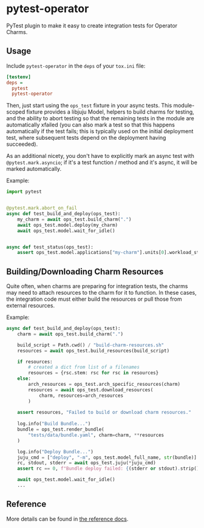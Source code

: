 # pytest-operator

PyTest plugin to make it easy to create integration tests for Operator Charms.

## Usage

Include `pytest-operator` in the `deps` of your `tox.ini` file:

```ini
[testenv]
deps =
  pytest
  pytest-operator
```

Then, just start using the `ops_test` fixture in your async tests.  This
module-scoped fixture provides a libjuju Model, helpers to build charms for
testing, and the ability to abort testing so that the remaining tests in the
module are automatically xfailed (you can also mark a test so that this happens
automatically if the test fails; this is typically used on the initial deployment
test, where subsequent tests depend on the deployment having succeeded).

As an additional nicety, you don't have to explicitly mark an async test with
`@pytest.mark.asyncio`; if it's a test function / method and it's async, it
will be marked automatically.

Example:

```python
import pytest


@pytest.mark.abort_on_fail
async def test_build_and_deploy(ops_test):
    my_charm = await ops_test.build_charm(".")
    await ops_test.model.deploy(my_charm)
    await ops_test.model.wait_for_idle()


async def test_status(ops_test):
    assert ops_test.model.applications["my-charm"].units[0].workload_status == "active"
```

## Building/Downloading Charm Resources
Quite often, when charms are preparing for integration tests, the charms may
need to attach resources to the charm for it to function. In these cases, 
the integration code must either build the resources or pull those from external resources.

Example:

```python
async def test_build_and_deploy(ops_test):
    charm = await ops_test.build_charm(".")

    build_script = Path.cwd() / "build-charm-resources.sh"
    resources = await ops_test.build_resources(build_script)

    if resources:
        # created a dict from list of a filenames
        resources = {rsc.stem: rsc for rsc in resources}
    else:
        arch_resources = ops_test.arch_specific_resources(charm)
        resources = await ops_test.download_resources(
            charm, resources=arch_resources
        )
        
    assert resources, "Failed to build or download charm resources."
    
    log.info("Build Bundle...")
    bundle = ops_test.render_bundle(
        "tests/data/bundle.yaml", charm=charm, **resources
    )

    log.info("Deploy Bundle...")
    juju_cmd = ["deploy", "-m", ops_test.model_full_name, str(bundle)]
    rc, stdout, stderr = await ops_test.juju(*juju_cmd)
    assert rc == 0, f"Bundle deploy failed: {(stderr or stdout).strip()}"

    await ops_test.model.wait_for_idle()
    ...
```



## Reference

More details can be found in [the reference docs](https://github.com/charmed-kubernetes/pytest-operator/blob/main/docs/reference.md).
